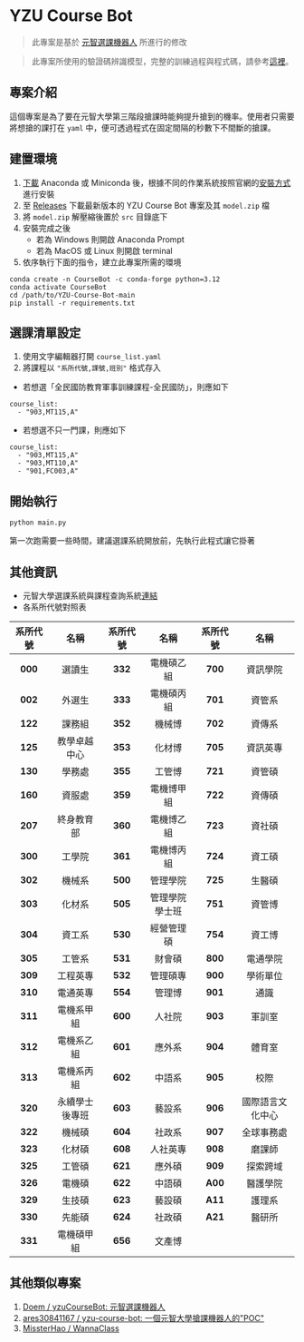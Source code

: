 # YZU Course Bot

> 此專案是基於 [元智選課機器人](https://github.com/Doem/yzuCourseBot) 所進行的修改

> 此專案所使用的驗證碼辨識模型，完整的訓練過程與程式碼，請參考[這裡](https://github.com/sunsun8170/YZU-CAPTCHA-TrOCR)。

## 專案介紹

這個專案是為了要在元智大學第三階段搶課時能夠提升搶到的機率。使用者只需要將想搶的課打在 `yaml` 中，便可透過程式在固定間隔的秒數下不間斷的搶課。

## 建置環境

1. [下載](https://www.anaconda.com/download/success) Anaconda 或 Miniconda 後，根據不同的作業系統按照官網的[安裝方式](https://docs.anaconda.com/anaconda/install/)進行安裝
2. 至 [Releases](https://github.com/sunsun8170/YZU-Course-Bot/releases) 下載最新版本的 YZU Course Bot 專案及其 `model.zip` 檔
3. 將 `model.zip` 解壓縮後置於 `src` 目錄底下
4. 安裝完成之後
    * 若為 Windows 則開啟 Anaconda Prompt
    * 若為 MacOS 或 Linux 則開啟 terminal
5. 依序執行下面的指令，建立此專案所需的環境

```bash=
conda create -n CourseBot -c conda-forge python=3.12
conda activate CourseBot
cd /path/to/YZU-Course-Bot-main
pip install -r requirements.txt
```

## 選課清單設定

1. 使用文字編輯器打開 `course_list.yaml`
2. 將課程以 `"系所代號,課號,班別"` 格式存入

* 若想選「全民國防教育軍事訓練課程-全民國防」，則應如下

```yaml=
course_list:
  - "903,MT115,A"
```  

* 若想選不只一門課，則應如下

```yaml=
course_list:
  - "903,MT115,A"
  - "903,MT110,A"
  - "901,FC003,A" 
```

## 開始執行

```bash!
python main.py
```

第一次跑需要一些時間，建議選課系統開放前，先執行此程式讓它掛著

## 其他資訊

* 元智大學選課系統與課程查詢系統[連結](https://isdna1.yzu.edu.tw/Cnstdsel/default.aspx)
* 各系所代號對照表

| **系所代號** 	|    **名稱**    	| **系所代號** 	|    **名稱**    	| 系所代號 	|     **名稱**     	|
|:------------:	|:--------------:	|:------------:	|:--------------:	|:--------:	|:----------------:	|
|    **000**   	|     選讀生     	|    **332**   	|   電機碩乙組   	|  **700** 	|     資訊學院     	|
|    **002**   	|     外選生     	|    **333**   	|   電機碩丙組   	|  **701** 	|      資管系      	|
|    **122**   	|     課務組     	|    **352**   	|     機械博     	|  **702** 	|      資傳系      	|
|    **125**   	|  教學卓越中心  	|    **353**   	|     化材博     	|  **705** 	|     資訊英專     	|
|    **130**   	|     學務處     	|    **355**   	|     工管博     	|  **721** 	|      資管碩      	|
|    **160**   	|     資服處     	|    **359**   	|   電機博甲組   	|  **722** 	|      資傳碩      	|
|    **207**   	|   終身教育部   	|    **360**   	|   電機博乙組   	|  **723** 	|      資社碩      	|
|    **300**   	|     工學院     	|    **361**   	|   電機博丙組   	|  **724** 	|      資工碩      	|
|    **302**   	|     機械系     	|    **500**   	|    管理學院    	|  **725** 	|      生醫碩      	|
|    **303**   	|     化材系     	|    **505**   	| 管理學院學士班 	|  **751** 	|      資管博      	|
|    **304**   	|     資工系     	|    **530**   	|   經營管理碩   	|  **754** 	|      資工博      	|
|    **305**   	|     工管系     	|    **531**   	|     財會碩     	|  **800** 	|     電通學院     	|
|    **309**   	|    工程英專    	|    **532**   	|    管理碩專    	|  **900** 	|     學術單位     	|
|    **310**   	|    電通英專    	|    **554**   	|     管理博     	|  **901** 	|       通識       	|
|    **311**   	|   電機系甲組   	|    **600**   	|     人社院     	|  **903** 	|      軍訓室      	|
|    **312**   	|   電機系乙組   	|    **601**   	|     應外系     	|  **904** 	|      體育室      	|
|    **313**   	|   電機系丙組   	|    **602**   	|     中語系     	|  **905** 	|       校際       	|
|    **320**   	| 永續學士後專班 	|    **603**   	|     藝設系     	|  **906** 	| 國際語言文化中心 	|
|    **322**   	|     機械碩     	|    **604**   	|     社政系     	|  **907** 	|    全球事務處    	|
|    **323**   	|     化材碩     	|    **608**   	|    人社英專    	|  **908** 	|      磨課師      	|
|    **325**   	|     工管碩     	|    **621**   	|     應外碩     	|  **909** 	|     探索跨域     	|
|    **326**   	|     電機碩     	|    **622**   	|     中語碩     	|  **A00** 	|     醫護學院     	|
|    **329**   	|     生技碩     	|    **623**   	|     藝設碩     	|  **A11** 	|      護理系      	|
|    **330**   	|     先能碩     	|    **624**   	|     社政碩     	|  **A21** 	|      醫研所      	|
|    **331**   	|   電機碩甲組   	|    **656**   	|     文產博     	|          	|                  	|

## 其他類似專案

1. [Doem / yzuCourseBot: 元智選課機器人](https://github.com/Doem/yzuCourseBot)
2. [ares30841167 / yzu-course-bot: 一個元智大學搶課機器人的"POC"](https://github.com/ares30841167/yzu-course-bot)
3. [MissterHao / WannaClass](https://github.com/MissterHao/WannaClass)
